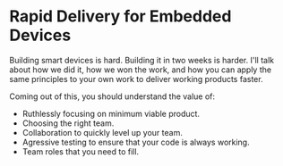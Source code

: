 # Rapid Delivery for Embedded Devices

Building smart devices is hard.  Building it in two weeks is harder.  I'll talk
about how we did it, how we won the work, and how you can apply the same
principles to your own work to deliver working products faster.

Coming out of this, you should understand the value of:

* Ruthlessly focusing on minimum viable product.
* Choosing the right team.
* Collaboration to quickly level up your team.
* Agressive testing to ensure that your code is always working.
* Team roles that you need to fill.

